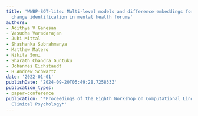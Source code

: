 ```yaml
---
title: 'WWBP-SQT-lite: Multi-level models and difference embeddings for moments of
  change identification in mental health forums'
authors:
- Adithya V Ganesan
- Vasudha Varadarajan
- Juhi Mittal
- Shashanka Subrahmanya
- Matthew Matero
- Nikita Soni
- Sharath Chandra Guntuku
- Johannes Eichstaedt
- H Andrew Schwartz
date: '2022-01-01'
publishDate: '2024-09-20T05:49:28.725833Z'
publication_types:
- paper-conference
publication: '*Proceedings of the Eighth Workshop on Computational Linguistics and
  Clinical Psychology*'
---
```

